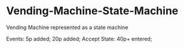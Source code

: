 # Vending-Machine-State-Machine
Vending Machine represented as a state machine


Events: 5p added; 20p added;
Accept State: 40p+ entered;
